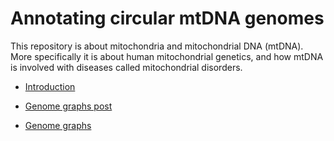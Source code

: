 # Annotating circular mtDNA genomes

This repository is about mitochondria and mitochondrial DNA (mtDNA). More specifically it is about human mitochondrial genetics, and how mtDNA is involved with diseases called mitochondrial disorders.

* [Introduction](posts/About_mtDNA.md)

* [Genome graphs post](posts/mtichondrial_genome_graphs.md)
* [Genome graphs](images)
